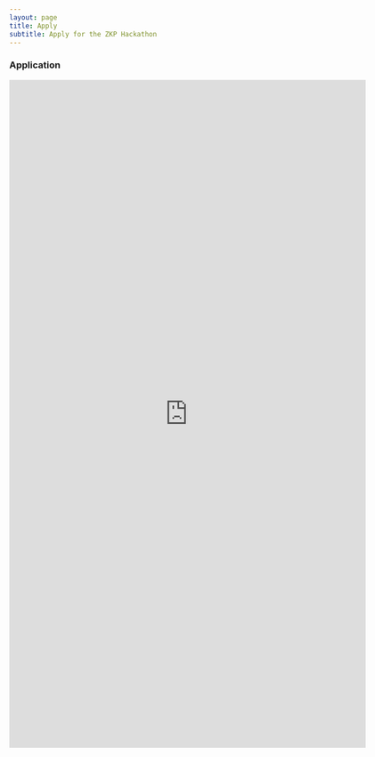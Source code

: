 ```yaml
---
layout: page
title: Apply
subtitle: Apply for the ZKP Hackathon
---
```

### Application

<iframe src="https://docs.google.com/forms/d/e/1FAIpQLSfmB1NfqN-KUSusvco7oojm9CAJjYayA3TyXX2JRpLF1o_Asw/viewform?usp=sf_link" width="640" height="1200" frameborder="0" marginheight="0" marginwidth="0">Loading…</iframe>

